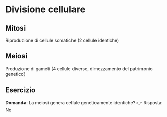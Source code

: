 # Divisione cellulare

## Mitosi
Riproduzione di cellule somatiche (2 cellule identiche)

## Meiosi
Produzione di gameti (4 cellule diverse, dimezzamento del patrimonio genetico)

## Esercizio
**Domanda**: La meiosi genera cellule geneticamente identiche?
👉 Risposta: No